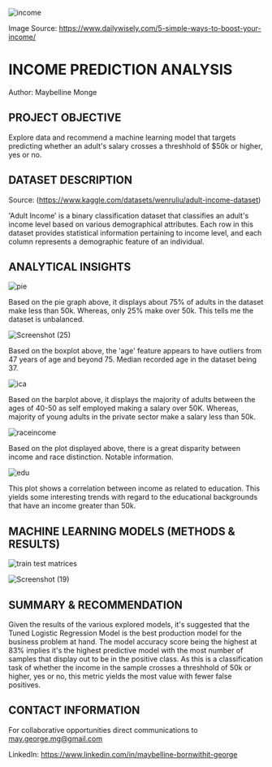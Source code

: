 
![income](https://github.com/MayBornWitIt/Machine_Learning/assets/126980733/cc0ad3ba-6412-4480-bcaf-1127c6c7bcf9)

Image Source: https://www.dailywisely.com/5-simple-ways-to-boost-your-income/


# INCOME PREDICTION ANALYSIS
Author: Maybelline Monge


## PROJECT OBJECTIVE
Explore data and recommend a machine learning model that targets predicting whether an adult's salary crosses a threshhold of $50k or higher, yes or no.

## DATASET DESCRIPTION
Source: (https://www.kaggle.com/datasets/wenruliu/adult-income-dataset)

'Adult Income' is a binary classification dataset that classifies an adult's income level based on various demographical attributes. Each row in this dataset provides statistical information pertaining to income level, and each column represents a demographic feature of an individual.





## ANALYTICAL INSIGHTS

![pie](https://github.com/MayBornWitIt/Income_-Prediction_Analysis/assets/126980733/72e2ceb4-4f30-41ce-a619-03363093077e)

Based on the pie graph above, it displays about 75% of adults in the dataset make less than 50k. Whereas, only 25% make over 50k. This tells me the dataset is unbalanced.




![Screenshot (25)](https://github.com/MayBornWitIt/Income_-Prediction_Analysis/assets/126980733/aeeff507-f645-4d16-b273-8e705663e171)

Based on the boxplot above, the 'age' feature appears to have outliers from 47 years of age and beyond 75. Median recorded age in the dataset being 37.




![ica](https://github.com/MayBornWitIt/Income_-Prediction_Analysis/assets/126980733/6b341ae6-da16-4599-b7cc-2b5db56b938b)

Based on the barplot above, it displays the majority of adults between the ages of 40-50 as self employed making a salary over 50K.
Whereas, majority of young adults in the private sector make a salary less than 50k.




![raceincome](https://github.com/MayBornWitIt/Income_-Prediction_Analysis/assets/126980733/8e168047-dde4-4976-9f87-9e17638e3dde)

Based on the plot displayed above, there is a great disparity between income and race distinction. Notable information.




![edu](https://github.com/MayBornWitIt/Income_-Prediction_Analysis/assets/126980733/ba833daf-beb5-4dc9-b230-9dc7e048eaef)

This plot shows a correlation between income as related to education. This yields some interesting trends with regard to the educational backgrounds that have an income greater than 50k.





## MACHINE LEARNING MODELS (METHODS & RESULTS)

![train test matrices](https://github.com/MayBornWitIt/Income_-Prediction_Analysis/assets/126980733/4144fac0-6c7f-4b94-ab31-a93ec1e5a9f2)


![Screenshot (19)](https://github.com/MayBornWitIt/Income_-Prediction_Analysis/assets/126980733/4b71f9a6-16c0-44c6-82fe-050401b6d2c0)





## SUMMARY & RECOMMENDATION
Given the results of the various explored models, it's suggested that the Tuned Logistic Regression Model is the best production model for the business problem at hand. The model accuracy score being the highest at 83% implies it's the highest predictive model with the most number of samples that display out to be in the positive class. As this is a classification task of whether the income in the sample crosses a threshhold of 50k or higher, yes or no, this metric yields the most value with fewer false positives.


## CONTACT INFORMATION
For collaborative opportunities direct communications to may.george.mg@gmail.com

LinkedIn: https://www.linkedin.com/in/maybelline-bornwithit-george
